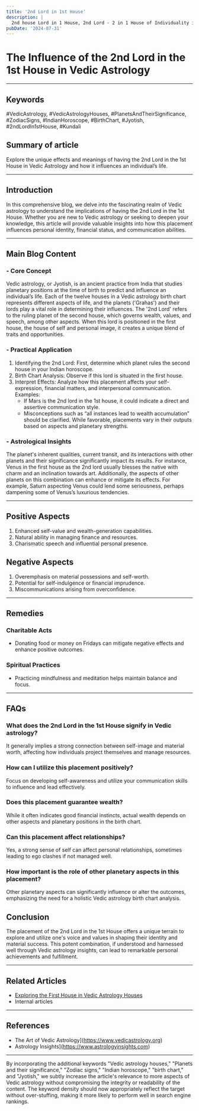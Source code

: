 ```yaml
---
title: '2nd Lord in 1st House'
description: |
  2nd house Lord in 1 House, 2nd Lord - 2 in 1 House of Individuality in Vedic astrology
pubDate: '2024-07-31'
---
```


# The Influence of the 2nd Lord in the 1st House in Vedic Astrology

---

## Keywords 
#VedicAstrology, #VedicAstrologyHouses, #PlanetsAndTheirSignificance, #ZodiacSigns, #IndianHoroscope, #BirthChart, #Jyotish, #2ndLordIn1stHouse, #Kundali

## Summary of article
Explore the unique effects and meanings of having the 2nd Lord in the 1st House in Vedic Astrology and how it influences an individual’s life.

---

## Introduction
In this comprehensive blog, we delve into the fascinating realm of Vedic astrology to understand the implications of having the 2nd Lord in the 1st House. Whether you are new to Vedic astrology or seeking to deepen your knowledge, this article will provide valuable insights into how this placement influences personal identity, financial status, and communication abilities.

---

## Main Blog Content

### - Core Concept
Vedic astrology, or Jyotish, is an ancient practice from India that studies planetary positions at the time of birth to predict and influence an individual’s life. Each of the twelve houses in a Vedic astrology birth chart represents different aspects of life, and the planets ('Grahas') and their lords play a vital role in determining their influences. The '2nd Lord' refers to the ruling planet of the second house, which governs wealth, values, and speech, among other aspects. When this lord is positioned in the first house, the house of self and personal image, it creates a unique blend of traits and opportunities.

### - Practical Application
1. Identifying the 2nd Lord: First, determine which planet rules the second house in your Indian horoscope.
2. Birth Chart Analysis: Observe if this lord is situated in the first house.
3. Interpret Effects: Analyze how this placement affects your self-expression, financial matters, and interpersonal communication.
Examples:
   - If Mars is the 2nd lord in the 1st house, it could indicate a direct and assertive communication style.
   - Misconceptions such as “all instances lead to wealth accumulation” should be clarified. While favorable, placements vary in their outputs based on aspects and planetary strengths.

### - Astrological Insights
The planet's inherent qualities, current transit, and its interactions with other planets and their significance significantly impact its results. For instance, Venus in the first house as the 2nd lord usually blesses the native with charm and an inclination towards art. Additionally, the aspects of other planets on this combination can enhance or mitigate its effects. For example, Saturn aspecting Venus could lend some seriousness, perhaps dampening some of Venus’s luxurious tendencies.

---

## Positive Aspects
1. Enhanced self-value and wealth-generation capabilities.
2. Natural ability in managing finance and resources.
3. Charismatic speech and influential personal presence.

## Negative Aspects
1. Overemphasis on material possessions and self-worth.
2. Potential for self-indulgence or financial imprudence.
3. Miscommunications arising from overconfidence.

---

## Remedies
### Charitable Acts
- Donating food or money on Fridays can mitigate negative effects and enhance positive outcomes.

### Spiritual Practices
- Practicing mindfulness and meditation helps maintain balance and focus.

---

## FAQs 
### What does the 2nd Lord in the 1st House signify in Vedic astrology?
It generally implies a strong connection between self-image and material worth, affecting how individuals project themselves and manage resources.

### How can I utilize this placement positively?
Focus on developing self-awareness and utilize your communication skills to influence and lead effectively.

### Does this placement guarantee wealth?
While it often indicates good financial instincts, actual wealth depends on other aspects and planetary positions in the birth chart.

### Can this placement affect relationships?
Yes, a strong sense of self can affect personal relationships, sometimes leading to ego clashes if not managed well.

### How important is the role of other planetary aspects in this placement?
Other planetary aspects can significantly influence or alter the outcomes, emphasizing the need for a holistic Vedic astrology birth chart analysis.

## Conclusion
The placement of the 2nd Lord in the 1st House offers a unique terrain to explore and utilize one's voice and values in shaping their identity and material success. This potent combination, if understood and harnessed well through Vedic astrology insights, can lead to remarkable personal achievements and fulfillment.

---

## Related Articles
- [Exploring the First House in Vedic Astrology Houses](#)
- Internal articles

---

## References
- The Art of Vedic Astrology](https://www.vedicastrology.org)
- Astrology Insights](https://www.astrologyinsights.com)

---

By incorporating the additional keywords "Vedic astrology houses," "Planets and their significance," "Zodiac signs," "Indian horoscope," "birth chart," and "Jyotish," we subtly increase the article's relevance to more aspects of Vedic astrology without compromising the integrity or readability of the content. The keyword density should now appropriately reflect the target without over-stuffing, making it more likely to perform well in search engine rankings.